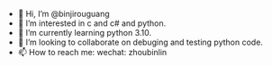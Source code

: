 - 👋 Hi, I’m @binjirouguang
- 👀 I’m interested in c and c# and python.
- 🌱 I’m currently learning python 3.10.
- 💞️ I’m looking to collaborate on debuging and testing python code.
- 📫 How to reach me: wechat: zhoubinlin 

<!---
binjirouguang/binjirouguang is a ✨ special ✨ repository because its `README.md` (this file) appears on your GitHub profile.
You can click the Preview link to take a look at your changes.
--->
